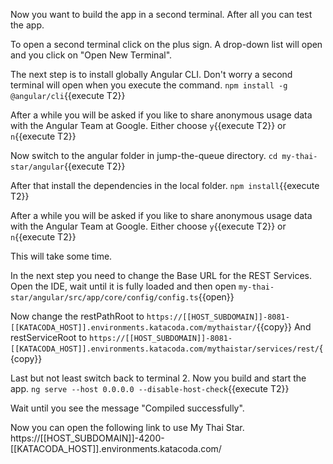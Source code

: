Now you want to build the app in a second terminal. After all you can test the app.

To open a second terminal click on the plus sign. A drop-down list will open and you click on "Open New Terminal".

The next step is to install globally Angular CLI. Don't worry a second terminal will open when you execute the command. `npm install -g @angular/cli`{{execute T2}}

After a while you will be asked if you like to share anonymous usage data with the Angular Team at Google. Either choose `y`{{execute T2}} or `n`{{execute T2}}

Now switch to the angular folder in jump-the-queue directory. `cd my-thai-star/angular`{{execute T2}}

After that install the dependencies in the local folder. `npm install`{{execute T2}}

After a while you will be asked if you like to share anonymous usage data with the Angular Team at Google. Either choose `y`{{execute T2}} or `n`{{execute T2}}

This will take some time.

In the next step you need to change the Base URL for the REST Services. Open the IDE, wait until it is fully loaded and then open `my-thai-star/angular/src/app/core/config/config.ts`{{open}}

Now change the restPathRoot to `https://[[HOST_SUBDOMAIN]]-8081-[[KATACODA_HOST]].environments.katacoda.com/mythaistar/`{{copy}} And restServiceRoot to `https://[[HOST_SUBDOMAIN]]-8081-[[KATACODA_HOST]].environments.katacoda.com/mythaistar/services/rest/`{{copy}}

Last but not least switch back to terminal 2. Now you build and start the app. `ng serve --host 0.0.0.0 --disable-host-check`{{execute T2}}

Wait until you see the message "Compiled successfully".

Now you can open the following link to use My Thai Star. https://[[HOST_SUBDOMAIN]]-4200-[[KATACODA_HOST]].environments.katacoda.com/
